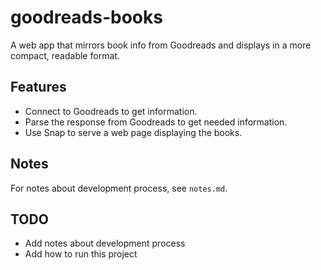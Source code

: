 # goodreads-books
A web app that mirrors book info from Goodreads and displays in a more compact, readable format. 

## Features 

- Connect to Goodreads to get information.
- Parse the response from Goodreads to get needed information.
- Use Snap to serve a web page displaying the books. 

## Notes 

For notes about development process, see `notes.md`. 

## TODO

- Add notes about development process
- Add how to run this project 
